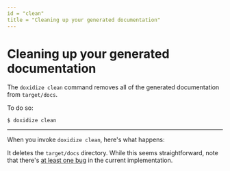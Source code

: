 ```yaml
---
id = "clean"
title = "Cleaning up your generated documentation"
---
```

# Cleaning up your generated documentation

The `doxidize clean` command removes all of the generated documentation
from `target/docs`.

To do so:

```shell
$ doxidize clean
```

--------------------------------

When you invoke `doxidize clean`, here's what happens:

It deletes the `target/docs` directory. While this seems straightforward,
note that there's [at least one bug](https://github.com/steveklabnik/doxidize/issues/61)
in the current implementation.
